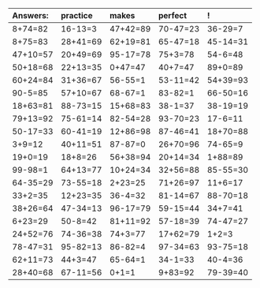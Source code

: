 | Answers: | practice | makes | perfect | ! |
| :--- | :--- | :--- | :--- | :--- |
| 8+74=82 | 16-13=3 | 47+42=89 | 70-47=23 | 36-29=7 | 
| 8+75=83 | 28+41=69 | 62+19=81 | 65-47=18 | 45-14=31 | 
| 47+10=57 | 20+49=69 | 95-17=78 | 75+3=78 | 54-6=48 | 
| 50+18=68 | 22+13=35 | 0+47=47 | 40+7=47 | 89+0=89 | 
| 60+24=84 | 31+36=67 | 56-55=1 | 53-11=42 | 54+39=93 | 
| 90-5=85 | 57+10=67 | 68-67=1 | 83-82=1 | 66-50=16 | 
| 18+63=81 | 88-73=15 | 15+68=83 | 38-1=37 | 38-19=19 | 
| 79+13=92 | 75-61=14 | 82-54=28 | 93-70=23 | 17-6=11 | 
| 50-17=33 | 60-41=19 | 12+86=98 | 87-46=41 | 18+70=88 | 
| 3+9=12 | 40+11=51 | 87-87=0 | 26+70=96 | 74-65=9 | 
| 19+0=19 | 18+8=26 | 56+38=94 | 20+14=34 | 1+88=89 | 
| 99-98=1 | 64+13=77 | 10+24=34 | 32+56=88 | 85-55=30 | 
| 64-35=29 | 73-55=18 | 2+23=25 | 71+26=97 | 11+6=17 | 
| 33+2=35 | 12+23=35 | 36-4=32 | 81-14=67 | 88-70=18 | 
| 38+26=64 | 47-34=13 | 96-17=79 | 59-15=44 | 34+7=41 | 
| 6+23=29 | 50-8=42 | 81+11=92 | 57-18=39 | 74-47=27 | 
| 24+52=76 | 74-36=38 | 74+3=77 | 17+62=79 | 1+2=3 | 
| 78-47=31 | 95-82=13 | 86-82=4 | 97-34=63 | 93-75=18 | 
| 62+11=73 | 44+3=47 | 65-64=1 | 34-1=33 | 40-4=36 | 
| 28+40=68 | 67-11=56 | 0+1=1 | 9+83=92 | 79-39=40 | 
